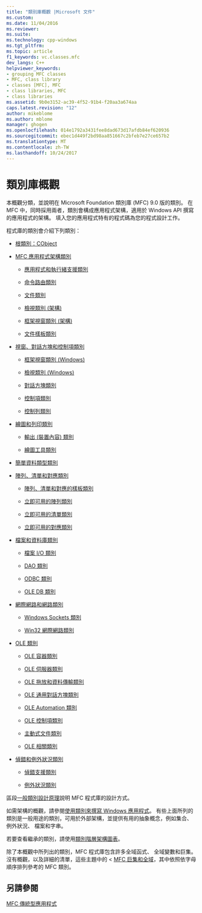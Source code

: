 ```yaml
---
title: "類別庫概觀 |Microsoft 文件"
ms.custom: 
ms.date: 11/04/2016
ms.reviewer: 
ms.suite: 
ms.technology: cpp-windows
ms.tgt_pltfrm: 
ms.topic: article
f1_keywords: vc.classes.mfc
dev_langs: C++
helpviewer_keywords:
- grouping MFC classes
- MFC, class library
- classes [MFC], MFC
- class libraries, MFC
- class libraries
ms.assetid: 9b0e3152-ac39-4f52-91b4-f20aa3a674aa
caps.latest.revision: "12"
author: mikeblome
ms.author: mblome
manager: ghogen
ms.openlocfilehash: 014e1792a3431fee8dad673d17afdb84ef620936
ms.sourcegitcommit: ebec1d449f2bd98aa851667c2bfeb7e27ce657b2
ms.translationtype: MT
ms.contentlocale: zh-TW
ms.lasthandoff: 10/24/2017
---
```

# <a name="class-library-overview"></a>類別庫概觀
本概觀分類，並說明在 Microsoft Foundation 類別庫 (MFC) 9.0 版的類別。 在 MFC 中，同時採用兩者，類別會構成應用程式架構，適用於 Windows API 撰寫的應用程式的架構。 填入您的應用程式特有的程式碼為您的程式設計工作。  
  
 程式庫的類別會介紹下列類別：  
  
-   [根類別：CObject](../mfc/root-class-cobject.md)  
  
-   [MFC 應用程式架構類別](../mfc/mfc-application-architecture-classes.md)  
  
    -   [應用程式和執行緒支援類別](../mfc/application-and-thread-support-classes.md)  
  
    -   [命令路由類別](../mfc/command-routing-classes.md)  
  
    -   [文件類別](../mfc/document-classes.md)  
  
    -   [檢視類別 (架構)](../mfc/view-classes-architecture.md)  
  
    -   [框架視窗類別 (架構)](../mfc/frame-window-classes-architecture.md)  
  
    -   [文件樣板類別](../mfc/document-template-classes.md)  
  
-   [視窗、對話方塊和控制項類別](../mfc/window-dialog-and-control-classes.md)  
  
    -   [框架視窗類別 (Windows)](../mfc/frame-window-classes-windows.md)  
  
    -   [檢視類別 (Windows)](../mfc/view-classes-windows.md)  
  
    -   [對話方塊類別](../mfc/dialog-box-classes.md)  
  
    -   [控制項類別](../mfc/control-classes.md)  
  
    -   [控制列類別](../mfc/control-bar-classes.md)  
  
-   [繪圖和列印類別](../mfc/drawing-and-printing-classes.md)  
  
    -   [輸出 (裝置內容) 類別](../mfc/output-device-context-classes.md)  
  
    -   [繪圖工具類別](../mfc/drawing-tool-classes.md)  
  
-   [簡單資料類型類別](../mfc/simple-data-type-classes.md)  
  
-   [陣列、清單和對應類別](../mfc/array-list-and-map-classes.md)  
  
    -   [陣列、清單和對應的樣板類別](../mfc/template-classes-for-arrays-lists-and-maps.md)  
  
    -   [立即可用的陣列類別](../mfc/ready-to-use-array-classes.md)  
  
    -   [立即可用的清單類別](../mfc/ready-to-use-list-classes.md)  
  
    -   [立即可用的對應類別](../mfc/ready-to-use-map-classes.md)  
  
-   [檔案和資料庫類別](../mfc/file-and-database-classes.md)  
  
    -   [檔案 I/O 類別](../mfc/file-i-o-classes.md)  
  
    -   [DAO 類別](../mfc/dao-classes.md)  
  
    -   [ODBC 類別](../mfc/odbc-classes.md)  
  
    -   [OLE DB 類別](../mfc/ole-db-classes.md)  
  
-   [網際網路和網路類別](../mfc/internet-and-networking-classes.md)  
  
    -   [Windows Sockets 類別](../mfc/windows-sockets-classes.md)  
  
    -   [Win32 網際網路類別](../mfc/win32-internet-classes.md)  
  
-   [OLE 類別](../mfc/ole-classes.md)  
  
    -   [OLE 容器類別](../mfc/ole-container-classes.md)  
  
    -   [OLE 伺服器類別](../mfc/ole-server-classes.md)  
  
    -   [OLE 拖放和資料傳輸類別](../mfc/ole-drag-and-drop-and-data-transfer-classes.md)  
  
    -   [OLE 通用對話方塊類別](../mfc/ole-common-dialog-classes.md)  
  
    -   [OLE Automation 類別](../mfc/ole-automation-classes.md)  
  
    -   [OLE 控制項類別](../mfc/ole-control-classes.md)  
  
    -   [主動式文件類別](../mfc/active-document-classes.md)  
  
    -   [OLE 相關類別](../mfc/ole-related-classes.md)  
  
-   [偵錯和例外狀況類別](../mfc/debugging-and-exception-classes.md)  
  
    -   [偵錯支援類別](../mfc/debugging-support-classes.md)  
  
    -   [例外狀況類別](../mfc/exception-classes.md)  
  
 區段[一般類別設計原理](../mfc/general-class-design-philosophy.md)說明 MFC 程式庫的設計方式。  
  
 如需架構的概觀，請參閱[使用類別來撰寫 Windows 應用程式](../mfc/using-the-classes-to-write-applications-for-windows.md)。 有些上面所列的類別是一般用途的類別，可用於外部架構，並提供有用的抽象概念，例如集合、 例外狀況、 檔案和字串。  
  
 若要查看繼承的類別，請使用[類別階層架構圖表](../mfc/hierarchy-chart.md)。  
  
 除了本概觀中所列出的類別，MFC 程式庫包含許多全域函式、 全域變數和巨集。 沒有概觀，以及詳細的清單，這些主題中的 < [MFC 巨集和全域](../mfc/reference/mfc-macros-and-globals.md)，其中依照依字母順序排列參考的 MFC 類別。  
  
## <a name="see-also"></a>另請參閱  
 [MFC 傳統型應用程式](../mfc/mfc-desktop-applications.md)


